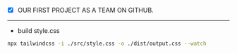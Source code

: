 
- [x] OUR FIRST PROJECT AS A TEAM ON GITHUB.

<hr>

* build style.css 

```sh 
npx tailwindcss -i ./src/style.css -o ./dist/output.css --watch 

```